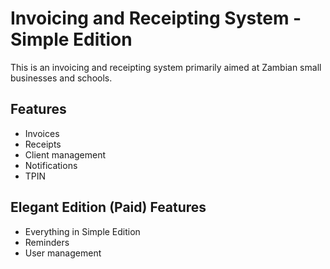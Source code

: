 
# Invoicing and Receipting System - Simple Edition

This is an invoicing and receipting system primarily aimed at Zambian small businesses and schools.

## Features

* Invoices
* Receipts
* Client management
* Notifications
* TPIN

## Elegant Edition (Paid) Features

* Everything in Simple Edition
* Reminders
* User management

